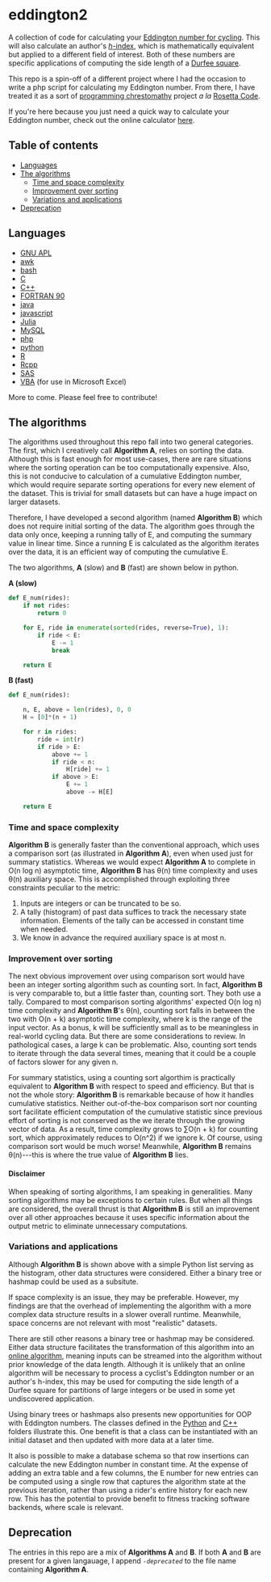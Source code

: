 # eddington2

A collection of code for calculating your
[Eddington number for cycling](https://en.wikipedia.org/wiki/Arthur_Eddington#Eddington_number_for_cycling).
This will also calculate an author's [_h_-index](https://en.wikipedia.org/wiki/H-index),
which is mathematically equivalent but applied to a different field of interest.
Both of these numbers are specific applications of computing the side length of a
[Durfee square](https://en.wikipedia.org/wiki/Durfee_square).

This repo is a spin-off of a different project where I had the occasion to
write a php script for calculating my Eddington number. From there, I have
treated it as a sort of 
[programming chrestomathy](http://en.wikipedia.org/wiki/Chrestomathy) project 
*a la* [Rosetta Code](https://rosettacode.org).

If you're here because you just need a quick way to calculate your Eddington
number, check out the online calculator
[here](https://pegeler.github.io/eddington2/).

## Table of contents

* [Languages](#languages)
* [The algorithms](#the-algorithms)
    * [Time and space complexity](#time-and-space-complexity)
    * [Improvement over sorting](#improvement-over-sorting)
    * [Variations and applications](#variations-and-applications)
* [Deprecation](#deprecation)

## Languages

* [GNU APL](apl/)
* [awk](awk/)
* [bash](bash/)
* [C](c/)
* [C++](cpp/)
* [FORTRAN 90](fortran/)
* [java](java/)
* [javascript](docs/)
* [Julia](julia/)
* [MySQL](mysql/)
* [php](php/)
* [python](python)
* [R](R/)
* [Rcpp](R/)
* [SAS](sas/)
* [VBA](vba/) (for use in Microsoft Excel)

More to come. Please feel free to contribute!

## The algorithms

The algorithms used throughout this repo fall into two general categories. The
first, which I creatively call **Algorithm A**, relies on sorting the data.
Although this is fast enough for most use-cases, there are rare situations where
the sorting operation can be too computationally expensive. Also, this is not
conducive to calculation of a cumulative Eddington number, which would require
separate sorting operations for every new element of the dataset. This is
trivial for small datasets but can have a huge impact on larger datasets.

Therefore, I have developed a second algorithm (named **Algorithm B**) which
does not require initial sorting of the data. The algorithm goes through the
data only once, keeping a running tally of E, and computing the summary value in
linear time. Since a running E is calculated as the algorithm iterates over the
data, it is an efficient way of computing the cumulative E.

The two algorithms, **A** (slow) and **B** (fast) are shown below in python.

**A (slow)**

```python
def E_num(rides):
    if not rides:
        return 0

    for E, ride in enumerate(sorted(rides, reverse=True), 1):
        if ride < E:
            E -= 1
            break

    return E
```

**B (fast)**

```python
def E_num(rides):

    n, E, above = len(rides), 0, 0
    H = [0]*(n + 1)

    for r in rides:
        ride = int(r)
        if ride > E:
            above += 1
            if ride < n:
                H[ride] += 1
            if above > E:
                E += 1
                above -= H[E]

    return E
```

### Time and space complexity

**Algorithm B** is generally faster than the conventional approach, which uses a
comparison sort (as illustrated in **Algorithm A**), even when used just for
summary statistics. Whereas we would expect **Algorithm A** to complete in 
O(n&nbsp;log&nbsp;n) asymptotic time, **Algorithm B** has &theta;(n) time
complexity and uses &theta;(n) auxiliary space. This is accomplished through
exploiting three constraints peculiar to the metric:

1. Inputs are integers or can be truncated to be so.
1. A tally (histogram) of past data suffices to track the necessary state
information. Elements of the tally can be accessed in constant time when needed.
1. We know in advance the required auxiliary space is at most n.

### Improvement over sorting

The next obvious improvement over using comparison sort would have been an
integer sorting algorithm such as counting sort. In fact, **Algorithm B** is
very comparable to, but a little faster than, counting sort. They both use a
tally. Compared to most comparison sorting algorithms' expected
O(n&nbsp;log&nbsp;n) time complexity and **Algorithm B**'s &theta;(n), counting
sort falls in between the two with O(n&nbsp;+&nbsp;k) asymptotic time
complexity, where k is the range of the input vector. As a bonus, k will be
sufficiently small as to be meaningless in real-world cycling data. But there
are some considerations to review. In pathological cases, a large k can be
problematic. Also, counting sort tends to iterate through the data several
times, meaning that it could be a couple of factors slower for any given n.

For summary statistics, using a counting sort algorthim is practically
equivalent to **Algorithm B** with respect to speed and efficiency. But that is
not the whole story: **Algorithm B** is remarkable because of how it handles
cumulative statistics. Neither out-of-the-box comparison sort nor counting sort
facilitate efficient computation of the cumulative statistic since previous
effort of sorting is not conserved as the we iterate through the growing vector
of data. As a result, time complexity grows to &#8721;O(n&nbsp;+&nbsp;k) for
counting sort, which approximately reduces to O(n^2) if we ignore k. Of course,
using comparison sort would be much worse! Meanwhile, **Algorithm B** remains
&theta;(n)---this is where the true value of **Algorithm B** lies.

#### Disclaimer

When speaking of sorting algorithms, I am speaking in generalities. Many
sorting algorithms may be exceptions to certain rules. But when all things are
considered, the overall thrust is that **Algorithm B** is still an improvement
over all other approaches because it uses specific information about the output
metric to eliminate unnecessary computations.

### Variations and applications

Although **Algorithm B** is shown above with a simple Python list serving as the
histogram, other data structures were considered. Either a binary tree or
hashmap could be used as a subsitute.

If space complexity is an issue, they may be preferable. However, my findings
are that the overhead of implementing the algorithm with a more complex data
structure results in a slower overall runtime. Meanwhile, space concerns are
not relevant with most "realistic" datasets.

There are still other reasons a binary tree or hashmap may be considered. Either
data structure facilitates the transformation of this algorithm into an
[online algorithm](https://en.wikipedia.org/wiki/Online_algorithm), meaning
inputs can be streamed into the algorithm without prior knowledge of the data
length. Although it is unlikely that an online algorithm will be necessary to
process a cyclist's Eddington number or an author's h-index, this may be used
for computing the side length of a Durfee square for partitions of large
integers or be used in some yet undiscovered application.

Using binary trees or hashmaps also presents new opportunities for OOP with
Eddington numbers. The classes defined in the [Python](python/) and [C++](cpp/)
folders illustrate this. One benefit is that a class can be instantiated with
an initial dataset and then updated with more data at a later time.

It also is possible to make a database schema so that row insertions can
calculate the new Eddington number in constant time. At the expense of adding an
extra table and a few columns, the E number for new entries can be computed
using a single row that captures the algorithm state at the previous iteration,
rather than using a rider's entire history for each new row. This has the
potential to provide benefit to fitness tracking software backends, where scale
is relevant.

## Deprecation

The entries in this repo are a mix of **Algorithms A** and **B**. If both **A**
and **B** are present for a given langauage, I append _`-deprecated`_ to the
file name containing **Algorithm A**.
